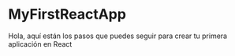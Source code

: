 # MyFirstReactApp
Hola, aquí están los pasos que puedes seguir para crear tu primera aplicación en React
